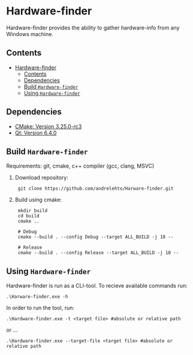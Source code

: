 # Hardware-finder

Hardware-finder provides the ability to gather hardware-info from any Windows machine.

## Contents

- [Hardware-finder](#hardware-finder)
  - [Contents](#contents)
  - [Dependencies](#dependencies)
  - [Build `Hardware-finder`](#build-hardware-finder)
  - [Using `Hardware-finder`](#using-hardware-finder)


## Dependencies

* [CMake: Version 3.25.0-rc3](https://cmake.org/download/)
* [Qt: Version 6.4.0](https://www.qt.io/download-qt-installer?hsCtaTracking=99d9dd4f-5681-48d2-b096-470725510d34%7C074ddad0-fdef-4e53-8aa8-5e8a876d6ab4)

## Build `Hardware-finder`

Requirements: git, cmake, c++ compiler (gcc, clang, MSVC)

1. Download repository:

   ```terminal
    git clone https://github.com/andrelehto/Harware-finder.git
   ```

2. Build using cmake:

   ```terminal
    mkdir build
    cd build
    cmake ..

    # Debug
    cmake --build . --config Debug --target ALL_BUILD -j 10 --

    # Release
    cmake --build . --config Release --target ALL_BUILD -j 10 --
   ```

## Using `Hardware-finder`

Hardware-finder is run as a CLI-tool. To recieve available commands run:
```terminal
.\Harware-finder.exe -h
```

In order to run the tool, run:

```terminal
.\Hardware-finder.exe -t <target file> #absolute or relative path
```
or ...
```terminal
.\Hardware-finder.exe --target-file <target file> #absolute or relative path
```
